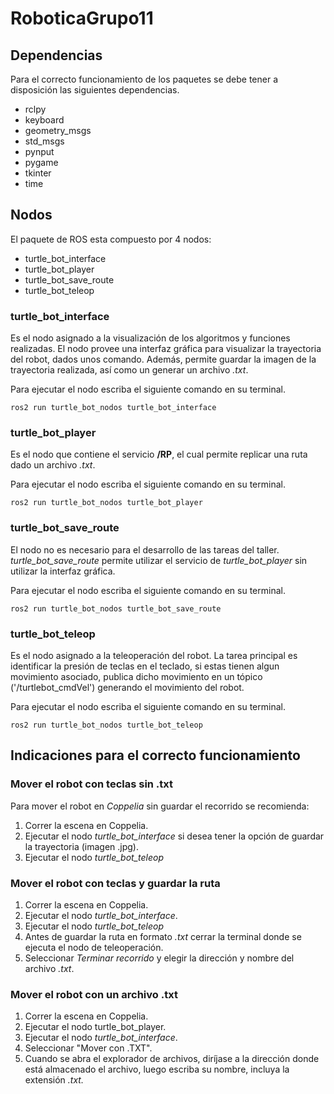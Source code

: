 # RoboticaGrupo11

<h2> Dependencias </h2>

Para el correcto funcionamiento de los paquetes se debe tener a disposición las siguientes dependencias.
<ul> 
  <li>rclpy</li>
  <li>keyboard</li>
  <li>geometry_msgs</li>
  <li>std_msgs</li>
  <li>pynput</li>
  <li>pygame</li>
  <li>tkinter</li>
  <li>time</li>
</ul>

## Nodos

El paquete de ROS esta compuesto por 4 nodos:
- turtle_bot_interface
- turtle_bot_player
- turtle_bot_save_route
- turtle_bot_teleop

### turtle_bot_interface

Es el nodo asignado a la visualización de los algoritmos y funciones realizadas. El nodo provee una interfaz gráfica para visualizar la trayectoria del robot, dados unos comando. Además, permite guardar la imagen de la trayectoria realizada, así como un generar un archivo *.txt*.

Para ejecutar el nodo escriba el siguiente comando en su terminal.

```
ros2 run turtle_bot_nodos turtle_bot_interface
```

### turtle_bot_player

Es el nodo que contiene el servicio **/RP**, el cual permite replicar una ruta dado un archivo *.txt*.

Para ejecutar el nodo escriba el siguiente comando en su terminal.

```
ros2 run turtle_bot_nodos turtle_bot_player
```

### turtle_bot_save_route

El nodo no es necesario para el desarrollo de las tareas del taller. *turtle_bot_save_route* permite utilizar el servicio de *turtle_bot_player* sin utilizar la interfaz gráfica.

Para ejecutar el nodo escriba el siguiente comando en su terminal.

```
ros2 run turtle_bot_nodos turtle_bot_save_route
```

### turtle_bot_teleop

Es el nodo asignado a la teleoperación del robot. La tarea principal es identificar la presión de teclas en el teclado, si estas tienen algun movimiento asociado, publica dicho movimiento en un tópico ('/turtlebot_cmdVel') generando el movimiento del robot.

Para ejecutar el nodo escriba el siguiente comando en su terminal.

```
ros2 run turtle_bot_nodos turtle_bot_teleop
```

## Indicaciones para el correcto funcionamiento

### Mover el robot con teclas sin .txt

Para mover el robot en *Coppelia* sin guardar el recorrido se recomienda:
1. Correr la escena en Coppelia.
2. Ejecutar el nodo *turtle_bot_interface* si desea tener la opción de guardar la trayectoria (imagen .jpg).
3. Ejecutar el nodo *turtle_bot_teleop*

### Mover el robot con teclas y guardar la ruta

1. Correr la escena en Coppelia.
2. Ejecutar el nodo *turtle_bot_interface*.
3. Ejecutar el nodo *turtle_bot_teleop*
4. Antes de guardar la ruta en formato *.txt* cerrar la terminal donde se ejecuta el nodo de teleoperación.
5. Seleccionar *Terminar recorrido* y elegir la dirección y nombre del archivo *.txt*.

### Mover el robot con un archivo .txt

1. Correr la escena en Coppelia.
2. Ejecutar el nodo turtle_bot_player.
3. Ejecutar el nodo *turtle_bot_interface*.
4. Seleccionar "Mover con .TXT".
5. Cuando se abra el explorador de archivos, diríjase a la dirección donde está almacenado el archivo, luego escriba su nombre, incluya la extensión *.txt.*
